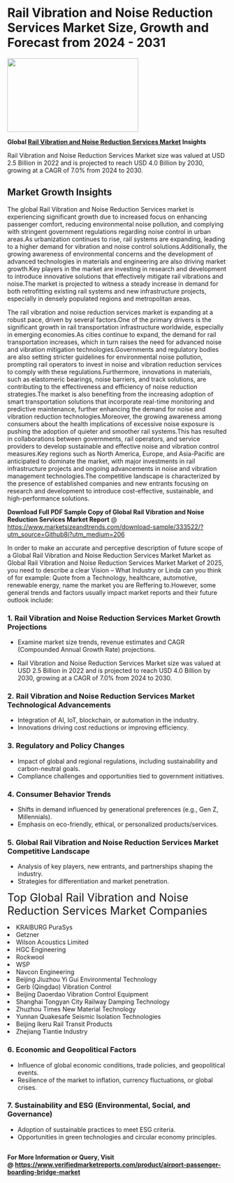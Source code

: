 <H1>Rail Vibration and Noise Reduction Services Market Size, Growth and Forecast from 2024 - 2031</H1><img class="aligncenter size-medium wp-image-584254" src="https://thirdeyenews.in/wp-content/uploads/2024/09/Global-Market-Research-300x168.jpeg" alt="" width="300" height="168" /><p><strong>Global&nbsp;<a href="https://www.marketsizeandtrends.com/download-sample/333522/?utm_source=Github8j?utm_medium=206">Rail Vibration and Noise Reduction Services Market</a> Insights</strong></p><p>Rail Vibration and Noise Reduction Services Market size was valued at USD 2.5 Billion in 2022 and is projected to reach USD 4.0 Billion by 2030, growing at a CAGR of 7.0% from 2024 to 2030.</p><p><h2>Market Growth Insights</h2> <p>The global Rail Vibration and Noise Reduction Services market is experiencing significant growth due to increased focus on enhancing passenger comfort, reducing environmental noise pollution, and complying with stringent government regulations regarding noise control in urban areas.As urbanization continues to rise, rail systems are expanding, leading to a higher demand for vibration and noise control solutions.Additionally, the growing awareness of environmental concerns and the development of advanced technologies in materials and engineering are also driving market growth.Key players in the market are investing in research and development to introduce innovative solutions that effectively mitigate rail vibrations and noise.The market is projected to witness a steady increase in demand for both retrofitting existing rail systems and new infrastructure projects, especially in densely populated regions and metropolitan areas.</p> <p>The rail vibration and noise reduction services market is expanding at a robust pace, driven by several factors.One of the primary drivers is the significant growth in rail transportation infrastructure worldwide, especially in emerging economies.As cities continue to expand, the demand for rail transportation increases, which in turn raises the need for advanced noise and vibration mitigation technologies.Governments and regulatory bodies are also setting stricter guidelines for environmental noise pollution, prompting rail operators to invest in noise and vibration reduction services to comply with these regulations.Furthermore, innovations in materials, such as elastomeric bearings, noise barriers, and track solutions, are contributing to the effectiveness and efficiency of noise reduction strategies.The market is also benefiting from the increasing adoption of smart transportation solutions that incorporate real-time monitoring and predictive maintenance, further enhancing the demand for noise and vibration reduction technologies.Moreover, the growing awareness among consumers about the health implications of excessive noise exposure is pushing the adoption of quieter and smoother rail systems.This has resulted in collaborations between governments, rail operators, and service providers to develop sustainable and effective noise and vibration control measures.Key regions such as North America, Europe, and Asia-Pacific are anticipated to dominate the market, with major investments in rail infrastructure projects and ongoing advancements in noise and vibration management technologies.The competitive landscape is characterized by the presence of established companies and new entrants focusing on research and development to introduce cost-effective, sustainable, and high-performance solutions.<p><span class=""><strong>Download Full PDF Sample Copy of Global Rail Vibration and Noise Reduction Services Market Report</strong> @ <a href="https://www.marketsizeandtrends.com/download-sample/333522/?utm_source=Github8j?utm_medium=206" target="_blank">https://www.marketsizeandtrends.com/download-sample/333522/?utm_source=Github8j?utm_medium=206</a></span></p><p>In order to make an accurate and perceptive description of future scope of a Global&nbsp;Rail Vibration and Noise Reduction Services Market Market as Global&nbsp;Rail Vibration and Noise Reduction Services Market Market of 2025, you need to describe a clear Vision &ndash; What Industry or Linda can you think of for example: Quote from a Technology, healthcare, automotive, renewable energy, name the market you are Reffering to.However, some general trends and factors usually impact market reports and their future outlook include:</p><h3>1.&nbsp;<strong>Rail Vibration and Noise Reduction Services Market Growth Projections</strong></h3><ul><li>Examine market size trends, revenue estimates and CAGR (Compounded Annual Growth Rate) projections.</li><li><p>Rail Vibration and Noise Reduction Services Market size was valued at USD 2.5 Billion in 2022 and is projected to reach USD 4.0 Billion by 2030, growing at a CAGR of 7.0% from 2024 to 2030.</p></li></ul><h3>2.&nbsp;<strong>Rail Vibration and Noise Reduction Services Market Technological Advancements</strong></h3><ul><li>Integration of AI, IoT, blockchain, or automation in the industry.</li><li>Innovations driving cost reductions or improving efficiency.</li></ul><h3>3.&nbsp;<strong>Regulatory and Policy Changes</strong></h3><ul><li>Impact of global and regional regulations, including sustainability and carbon-neutral goals.</li><li>Compliance challenges and opportunities tied to government initiatives.</li></ul><h3>4.&nbsp;<strong>Consumer Behavior Trends</strong></h3><ul><li>Shifts in demand influenced by generational preferences (e.g., Gen Z, Millennials).</li><li>Emphasis on eco-friendly, ethical, or personalized products/services.</li></ul><h3>5.&nbsp;<strong>Global Rail Vibration and Noise Reduction Services Market Competitive Landscape</strong></h3><ul><li>Analysis of key players, new entrants, and partnerships shaping the industry.</li><li>Strategies for differentiation and market penetration.</li></ul><p data-pm-slice="1 1 []"><span style="color: inherit; font-family: inherit; font-size: 25px;">Top Global Rail Vibration and Noise Reduction Services Market Companies</span></p><div class="" data-test-id=""><p><li>KRAIBURG PuraSys</li><li> Getzner</li><li> Wilson Acoustics Limited</li><li> HGC Engineering</li><li> Rockwool</li><li> WSP</li><li> Navcon Engineering</li><li> Beijing Jiuzhou Yi Gui Environmental Technology</li><li> Gerb (Qingdao) Vibration Control</li><li> Beijing Daoerdao Vibration Control Equipment</li><li> Shanghai Tongyan City Railway Damping Technology</li><li> Zhuzhou Times New Material Technology</li><li> Yunnan Quakesafe Seismic Isolation Technologies</li><li> Beijing Ikeru Rail Transit Products</li><li> Zhejiang Tiantie Industry</li></p></div><h3>6.&nbsp;<strong>Economic and Geopolitical Factors</strong></h3><ul><li>Influence of global economic conditions, trade policies, and geopolitical events.</li><li>Resilience of the market to inflation, currency fluctuations, or global crises.</li></ul><h3>7.&nbsp;<strong>Sustainability and ESG (Environmental, Social, and Governance)</strong></h3><ul><li>Adoption of sustainable practices to meet ESG criteria.</li><li>Opportunities in green technologies and circular economy principles.</li></ul><h2><strong style="font-size: 14px;">For More Information or Query, Visit @&nbsp;</strong><a style="background-color: #ffffff; font-size: 14px;" href="https://www.marketsizeandtrends.com/report/rail-vibration-and-noise-reduction-services-market/" target="_blank">https://www.verifiedmarketreports.com/product/airport-passenger-boarding-bridge-market</a></h2>